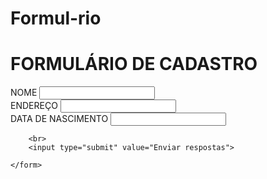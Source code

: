# Formul-rio
<!DOCTYPE html>
<html>
<head>
	<title></title>
</head>
<body>
<h1>FORMULÁRIO DE CADASTRO</h1>
<main>
	<form>
		<label for="nome">NOME</label>
		<input type="text" name="nome">
	<br>
        <label for="endereço">ENDEREÇO</label>
		<input type="text" name="endereço">
		<br>
	    <label for="data de nascimemento">DATA DE NASCIMENTO</label>
		<input type="text" name="data de nascimemento">

        <br>
        <input type="submit" value="Enviar respostas">

	</form>

</body>
</html>
